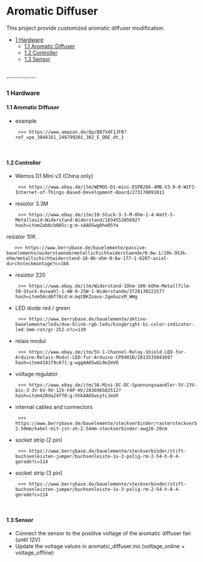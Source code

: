 # Aromatic Diffuser

This project provide customized aromatic diffuser modification.

   * <a href="#1 Hardware">1 Hardware</a>
      * <a href="#1.1 Aromatic Diffuser">1.1 Aromatic Diffuser</a>
      * <a href="#1.2 Controller">1.2 Controller</a>
      * <a href="#1.3 Sensor">1.3 Sensor</a>

</br>
------------
</br>

<a name="1 Hardware"></a>

### 1 Hardware

<a name="1.1 Aromatic Diffuser"></a>

#### 1.1 Aromatic Diffuser

- example

       >>> https://www.amazon.de/dp/B07X4F1JFB?ref_=pe_3044161_248799201_302_E_DDE_dt_1

</br>

<a name="1.2 Controller"></a>

#### 1.2 Controller

- Wemos D1 Mini v3 (China only)

       >>> https://www.ebay.de/itm/WEMOS-D1-mini-ESP8266-4MB-V3-0-0-WIFI-Internet-of-Things-Based-Development-Board/273170891811

- resistor 3.3M

       >>> https://www.ebay.de/itm/10-Stuck-3-3-M-Ohm-1-4-Watt-5-Metalloxid-Widerstand-Widerstand/183455385692?hash=item2ab6cb085c:g:m-sAAOSwgbhaR5Ye

resistor 10K

       >>> https://www.berrybase.de/bauelemente/passive-bauelemente/widerstaende/metallschichtwiderstaende/0-6w-1/10k-953k-ohm/metallschichtwiderstand-10-0k-ohm-0-6w-177-1-0207-axial-durchsteckmontage?c=168

- resistor 220

       >>> https://www.ebay.de/itm/Widerstand-1Ohm-100-kOhm-Metallfilm-50-Stuck-Auswahl-1-4W-0-25W-1-Widerstande/372813822157?hash=item56cd6f78cd:m:mqtBKZoaux-2gebuzxM_WWg

- LED diode red / green

       >>> https://www.berrybase.de/bauelemente/aktive-bauelemente/leds/duo-blink-rgb-leds/kingbright-bi-color-indicator-led-5mm-rot/gr-252-n?c=139

- relais modul 

       >>> https://www.ebay.de/itm/5V-1-Channel-Relay-Shield-LED-for-Arduino-Relais-Modul-LED-fur-Arduino-CP0401B/281353504369?hash=item4181f9c671:g:wggAAOSwGL9eImVO

- voltage regulator

       >>> https://www.ebay.de/itm/3A-Mini-DC-DC-Spannungswandler-5V-23V-bis-3-3V-6V-9V-12V-FAP-HV/283696582512?hash=item420da24f70:g:hhkAAOSwvytcJeUX

- internal cables and connectors

       >>> https://www.berrybase.de/bauelemente/steckverbinder/rastersteckverbinder-2-50mm/kabel-mit-jst-xh-2.54mm-steckverbinder-awg26-20cm

- socket strip (2 pin)

       >>> https://www.berrybase.de/bauelemente/steckverbinder/stift-buchsenleisten-jumper/buchsenleiste-1x-2-polig-rm-2-54-h-8-4-gerade?c=114

- socket strip (3 pin)

       >>> https://www.berrybase.de/bauelemente/steckverbinder/stift-buchsenleisten-jumper/buchsenleiste-1x-3-polig-rm-2-54-h-8-4-gerade?c=114

</br>

<a name="1.3 Sensor"></a>

#### 1.3 Sensor

- Connect the sensor to the positive voltage of the aromatic diffuser fan (until 12V)
- Update the voltage values in aromatic_diffuser.ino (voltage_online + voltage_offline)
